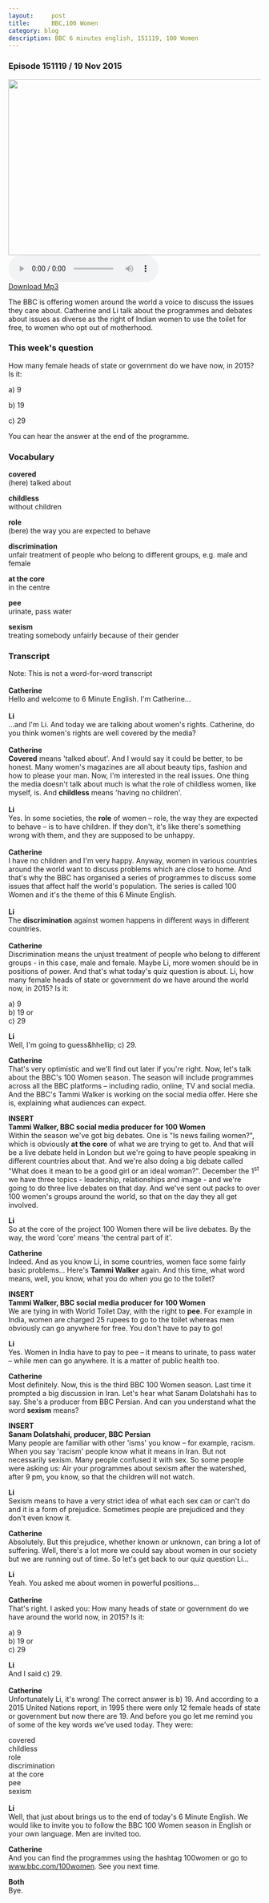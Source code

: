 ```yaml
---
layout:     post
title:      BBC,100 Women
category: blog
description: BBC 6 minutes english, 151119, 100 Women
---
```




<div class="widget widget-bbcle-featuresubheader">
	<div class="text" style="clear: left">
		<div class="details">
			<h3>
				<b>Episode 151119</b> / 19 Nov 2015
			</h3>
		</div>
	</div>
</div>
<div class="widget widget-image widget-image-single"
	data-widget-index="5">
	<div class="image image-single">
		<span class="img"><img
			src="http://ichef.bbci.co.uk/bbcle/images/width/live/p0/38/6h/p0386h92.jpg/624"
			id="1_p0386h92" data-type="image" data-pid="p0386h92" data-title=""
			data-description="" width="624" height="351" alt="" class="thumbnail" /></span>
	</div>
</div>

<div>
<audio controls="controls" src="http://downloads.bbc.co.uk/learningenglish/features/6min/151112_6min_english_comedy_download.mp3">
您的浏览器不支持 audio 标签,请使用支持HTML5的浏览器。
</audio>
<br>
<a href = "http://downloads.bbc.co.uk/learningenglish/features/6min/151112_6min_english_comedy_download.mp3">Download Mp3</a>
</div>



<div class="widget widget-richtext 7">
	<div class="text" dir="ltr">
		<p>The BBC is offering women around the world a voice to discuss
			the issues they care about. Catherine and Li talk about the
			programmes and&nbsp;debates about issues as diverse as&nbsp;the right
			of Indian women to use the toilet for free, to women who opt out of
			motherhood.</p>
		<h3>This week's question</h3>
		<p>How many female heads of state or government do we have now, in
			2015? Is it:</p>
		<p>a) 9</p>
		<p>b) 19</p>
		<p>c) 29</p>
		<p>You can hear the answer at the end of the programme.</p>
		<h3>Vocabulary</h3>
		<p>
			<strong><span>covered<br /></span></strong><span>(here)
				talked about</span>
		</p>
		<p>
			<strong><span>childless<br /></span></strong><span>without
				children</span>
		</p>
		<p>
			<strong><span>role<br /></span></strong><span>(bere) the way
				you are expected to behave</span>
		</p>
		<p>
			<strong><span>discrimination<br /></span></strong><span>unfair
				treatment of people who belong to different groups, e.g. male and
				female</span>
		</p>
		<p>
			<strong><span>at the core<br /></span></strong><span>in the
				centre </span>
		</p>
		<p>
			<strong><span>pee<br /></span></strong><span>urinate, pass
				water</span>
		</p>
		<p>
			<strong><span>sexism<br /></span></strong><span>treating
				somebody unfairly because of their gender</span>
		</p>
		<h3>
			<span>Transcript</span>
		</h3>
		<p>
			Note: This is not a word-for-word transcript<br />
			<br />
			<strong>Catherine<br /></strong>Hello and welcome to 6 Minute
			English. I'm Catherine&hellip;<br />
			<br />
			<strong>Li<br /></strong>&hellip;and I'm Li. And today we are
			talking about women's rights. Catherine, do you think women's rights
			are well covered by the media?<br />
			<br />
			<strong>Catherine<br /></strong><strong>Covered</strong> means
			'talked about'. And I would say it could be better, to be honest.
			Many women's magazines are all about beauty tips, fashion and how to
			please your man. Now, I'm interested in the real issues. One thing
			the media doesn't talk about much is what the role of childless
			women, like myself, is. And <strong>childless</strong> means 'having
			no children'.<br />
			<br />
			<strong>Li<br /></strong>Yes. In some societies, the <strong>role</strong>
			of women &ndash; role, the way they are expected to behave
			&ndash;&nbsp;is to have children. If they don't, it's like there's
			something wrong with them, and they are supposed to be unhappy.<br />
			<br />
			<strong>Catherine<br /></strong>I have no children and I'm very
			happy. Anyway, women in various countries around the world want to
			discuss problems which are close to home. And that's why the BBC has
			organised a series of programmes to discuss some issues that affect
			half the world's population. The series is called 100 Women and it's
			the theme of this 6 Minute English.<br />
			<br />
			<strong>Li<br /></strong>The <strong>discrimination</strong> against
			women happens in different ways in different countries.<br />
			<br />
			<strong>Catherine<br /></strong>Discrimination means the unjust
			treatment of people who belong to different groups - in this case,
			male and female. Maybe Li, more women should be in positions of
			power. And that's what today's quiz question is about. Li, how many
			female heads of state or government do we have around the world now,
			in 2015? Is it:&nbsp;
		</p>
		<p>
			a)&nbsp;9<br />b)&nbsp;19 or<br />c)&nbsp;29
		</p>
		<p>
			<strong><span data-mce-mark="1">Li<br /></span></strong><span
				data-mce-mark="1">Well, I'm going to guess&hhellip; c) 29. </span>
		</p>
		<p>
			<strong>Catherine<br /></strong>That's very optimistic and we'll
			find out later if you're right. Now, let's talk about the BBC's 100
			Women season. The season will include programmes across all the BBC
			platforms &ndash; including radio, online, TV and social media. And
			the BBC's Tammi Walker is working on the social media offer. Here she
			is, explaining what audiences can expect.
		</p>
		<p>
			<strong><span>INSERT</span></strong><br />
			<strong><span>Tammi Walker, BBC social media producer
					for 100 Women<br />
			</span></strong><span>Within the season we've got big debates. One is "Is news
				failing women?", which is obviously <strong>at the core</strong> of
				what we are trying to get to. And that will be a live debate held in
				London but we're going to have people speaking in different
				countries about that. And we're also doing a big debate called "What
				does it mean to be a good girl or an ideal woman?". December the 1<sup>st</sup>
				we have three topics - leadership, relationships and image - and
				we're going to do three live debates on that day. And we've sent out
				packs to over 100 women's groups around the world, so that on the
				day they all get involved.
			</span>
		</p>
		<p>
			<strong><span>Li<br /></span></strong><span>So at the core of
				the project 100 Women there will be live debates. By the way, the
				word 'core' means 'the central part of it'.</span>
		</p>
		<p>
			<strong>Catherine<br /></strong>Indeed. And as you know Li, in some
			countries, women face some fairly basic problems&hellip; Here's&nbsp;<strong>Tammi
				Walker</strong> again. And this time, what word means, well, you know, what
			you do when you go to the toilet?
		</p>
		<p>
			<strong><span data-mce-mark="1">INSERT</span></strong><br />
			<strong><span data-mce-mark="1">Tammi Walker, BBC
					social media producer for 100 Women<br />
			</span></strong><span data-mce-mark="1">We are tying in with World Toilet Day,
				with the right to <strong>pee</strong>. For example in India, women
				are charged 25 rupees to go to the toilet whereas men obviously can
				go anywhere for free. You don't have to pay to go!
			</span>
		</p>
		<p>
			<strong><span>Li<br /></span></strong><span>Yes. Women in
				India have to pay to pee &ndash; it means to urinate, to pass water
				&ndash; while men can go anywhere. It is a matter of public health
				too. </span>
		</p>
		<p>
			<strong><span>Catherine<br /></span></strong><span>Most
				definitely. Now, this is the third BBC 100 Women season. Last time
				it prompted a big discussion in Iran. Let's hear what Sanam
				Dolatshahi has to say. She's a producer from BBC Persian. And can
				you understand what the word <strong>sexism</strong> means?
			</span>
		</p>
		<p>
			<span><strong>INSERT<br /></strong><strong>Sanam
					Dolatshahi, producer,&nbsp;BBC Persian<br />
			</strong></span><span>Many people are familiar with other 'isms' you know
				&ndash; for example, racism. When you say 'racism' people know what
				it means in Iran. But not necessarily sexism. Many people confused
				it with sex. So some people were asking us: Air your programmes
				about sexism after the watershed, after 9 pm, you know, so that the
				children will not watch. </span>
		</p>
		<p>
			<strong>Li<br /></strong>Sexism means to have a very strict idea of
			what each sex can or can't do and it is a form of prejudice.
			Sometimes people are prejudiced and they don't even know it.
		</p>
		<p>
			<strong><span data-mce-mark="1">Catherine<br /></span></strong><span
				data-mce-mark="1">Absolutely. But this prejudice, whether
				known or unknown, can bring a lot of suffering. Well, there's a lot
				more we could say about women in our society but we are running out
				of time. So let's get back to our quiz question Li&hellip;</span>
		</p>
		<p>
			<strong><span>Li<br /></span></strong><span>Yeah. You asked
				me about women in powerful positions&hellip;<br />
			<br />
			</span><strong><span>Catherine<br /></span></strong><span>That's
				right. I asked you: How many heads of state or government do we have
				around the world now, in 2015? Is it:</span>
		</p>
		<p>
			<span>a)</span>&nbsp;<span>9<br /></span><span>b)</span>&nbsp;<span>19
				or<br />
			</span><span>c)</span>&nbsp;<span>29</span>
		</p>
		<p>
			<strong><span>Li<br /></span></strong><span>And I said c) 29.<br />
			<br /></span><strong><span>Catherine<br /></span></strong><span>Unfortunately
				Li, it's wrong! The correct answer is b) 19. And according to a 2015
				United Nations report, in 1995 there were only 12 female heads of
				state or government but now there are 19. And before you go let me
				remind you of some of the key words we've used today. They were:</span>
		</p>
		<p>
			<span>covered<br /></span><span>childless<br /></span><span>role<br /></span><span>discrimination
				<br />
			</span><span>at the core<br /></span><span>pee<br /></span><span>sexism<br />
			<br /></span><strong><span>Li<br /></span></strong><span>Well, that
				just about brings us to the end of today's 6 Minute English. We
				would like to invite you to follow the BBC 100 Women season in
				English or your own language. Men are invited too. </span>
		</p>
		<p>
			<strong><span>Catherine<br /></span></strong><span>And you
				can find the programmes using the hashtag 100women or go to </span><a
				href="http://www.bbc.com/100women"><span>www.bbc.com/100women</span></a><span>.
				See you next time. </span>
		</p>
		<p>
			<strong><span>Both<br /></span></strong>Bye.
		</p>
	</div>
</div>
